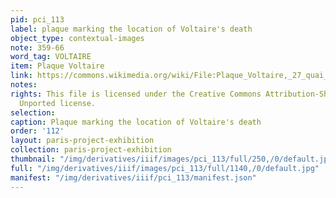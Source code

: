 ```yaml
---
pid: pci_113
label: plaque marking the location of Voltaire's death
object_type: contextual-images
note: 359-66
word_tag: VOLTAIRE
item: Plaque Voltaire
link: https://commons.wikimedia.org/wiki/File:Plaque_Voltaire,_27_quai_Voltaire,_Paris_7_(2).jpg
notes: 
rights: This file is licensed under the Creative Commons Attribution-Share Alike 3.0
  Unported license.
selection: 
caption: Plaque marking the location of Voltaire's death
order: '112'
layout: paris-project-exhibition
collection: paris-project-exhibition
thumbnail: "/img/derivatives/iiif/images/pci_113/full/250,/0/default.jpg"
full: "/img/derivatives/iiif/images/pci_113/full/1140,/0/default.jpg"
manifest: "/img/derivatives/iiif/pci_113/manifest.json"
---
```

